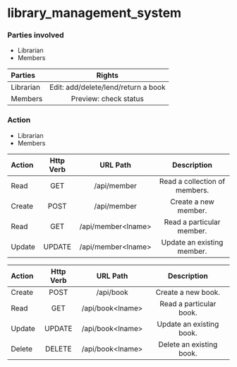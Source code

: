 # library_management_system

### Parties involved 
- Librarian
- Members

| Parties         | Rights       | 
| :---         |     :---:      |  
Librarian | Edit: add/delete/lend/return a book |  
Members | Preview: check status |


### Action 
- Librarian
- Members

| Action         | Http Verb       | URL  Path       | Description       |               
| :---         |     :---:      |     :---:      |     :---:      |  
Read | GET |/api/member|Read a collection of members.
Create | POST |/api/member|Create a new member.
Read | GET |/api/member\<lname>|Read a particular member.
Update | UPDATE |/api/member\<lname>|Update an existing member.


| Action         | Http Verb       | URL  Path       | Description       |               
| :---         |     :---:      |     :---:      |     :---:      |  
Create | POST |/api/book|Create a new book.
Read | GET |/api/book\<lname>|Read a particular book.
Update | UPDATE |/api/book\<lname>|Update an existing book.
Delete | DELETE |/api/book\<lname>|Delete an existing book.
